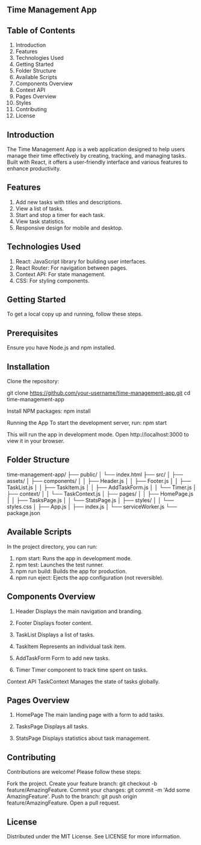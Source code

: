 ## Time Management App

## Table of Contents

1.  Introduction
2.  Features
3.  Technologies Used
4.  Getting Started
5.  Folder Structure
6.  Available Scripts
7.  Components Overview
8.  Context API
9.  Pages Overview
10. Styles
11. Contributing
12. License

## Introduction
The Time Management App is a web application designed to help users manage their time effectively by creating, tracking, and managing tasks. Built with React, it offers a user-friendly interface and various features to enhance productivity.

## Features
1. Add new tasks with titles and descriptions.
2. View a list of tasks.
3. Start and stop a timer for each task.
4. View task statistics.
5. Responsive design for mobile and desktop.

## Technologies Used
1. React: JavaScript library for building user interfaces.
2. React Router: For navigation between pages.
3. Context API: For state management.
4. CSS: For styling components.


## Getting Started
To get a local copy up and running, follow these steps.

## Prerequisites
Ensure you have Node.js and npm installed. 

## Installation
Clone the repository:

git clone https://github.com/your-username/time-management-app.git
cd time-management-app

Install NPM packages:
npm install

Running the App
To start the development server, run:
npm start

This will run the app in development mode. Open http://localhost:3000 to view it in your browser.

## Folder Structure

time-management-app/
├── public/
│   └── index.html
├── src/
│   ├── assets/
│   ├── components/
│   │   ├── Header.js
│   │   ├── Footer.js
│   │   ├── TaskList.js
│   │   ├── TaskItem.js
│   │   ├── AddTaskForm.js
│   │   └── Timer.js
│   ├── context/
│   │   └── TaskContext.js
│   ├── pages/
│   │   ├── HomePage.js
│   │   ├── TasksPage.js
│   │   └── StatsPage.js
│   ├── styles/
│   │   └── styles.css
│   ├── App.js
│   ├── index.js
│   └── serviceWorker.js
└── package.json

## Available Scripts
In the project directory, you can run:

1. npm start: Runs the app in development mode.
2. npm test: Launches the test runner.
3. npm run build: Builds the app for production.
4. npm run eject: Ejects the app configuration (not reversible).

## Components Overview
1. Header
Displays the main navigation and branding.

2. Footer
Displays footer content.

3. TaskList
Displays a list of tasks.

4. TaskItem
Represents an individual task item.

5. AddTaskForm
Form to add new tasks.

6. Timer
Timer component to track time spent on tasks.

Context API
TaskContext
Manages the state of tasks globally.



## Pages Overview
1. HomePage
The main landing page with a form to add tasks.

2. TasksPage
Displays all tasks.

3. StatsPage
Displays statistics about task management.


## Contributing
Contributions are welcome! Please follow these steps:

Fork the project.
Create your feature branch: git checkout -b feature/AmazingFeature.
Commit your changes: git commit -m 'Add some AmazingFeature'.
Push to the branch: git push origin feature/AmazingFeature.
Open a pull request.

## License
Distributed under the MIT License. See LICENSE for more information.



